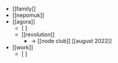- [[family]]
- [[nepomuk]]
- [[agora]]
  - [ ] 
  - [[revolution]]
    - -> [[node club]] [[august 2022]]
- [[work]]
  - [ ] 
